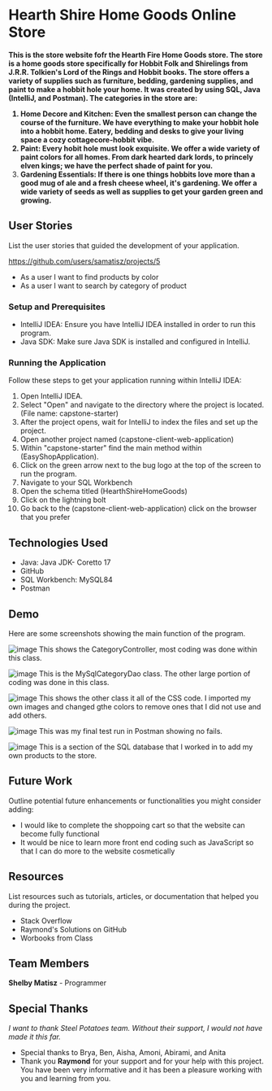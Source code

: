 # Hearth Shire Home Goods Online Store


<b>This is the store website fofr the Hearth Fire Home Goods store. The store is a home goods store specifically for Hobbit Folk and Shirelings from J.R.R. Tolkien's Lord of the Rings and Hobbit books. The store offers a variety of supplies such as furniture, bedding, gardening supplies, and paint to make a hobbit hole your home. It was created by using SQL, Java (IntelliJ, and Postman).
The categories in the store are: 
1. Home Decore and Kitchen: Even the smallest person can change the course of the furniture. We have everything to make your hobbit hole into a hobbit home. Eatery, bedding and desks to give your living space a cozy cottagecore-hobbit vibe. 
2. Paint: Every hobit hole must look exquisite. We offer a wide variety of paint colors for all homes. From dark hearted dark lords, to princely elven kings; we have the perfect shade of paint for you.
3. Gardening Essentials: If there is one things hobbits love more than a good mug of ale and a fresh cheese wheel, it's gardening. We offer a wide variety of seeds as well as supplies to get your garden green and growing.</b>

## User Stories

List the user stories that guided the development of your application. 

https://github.com/users/samatisz/projects/5

- As a user I want to find products by color
- As a user I want to search by category of product


### Setup and Prerequisites

- IntelliJ IDEA: Ensure you have IntelliJ IDEA installed in order to run this program.
- Java SDK: Make sure Java SDK is installed and configured in IntelliJ.

### Running the Application

Follow these steps to get your application running within IntelliJ IDEA:

1. Open IntelliJ IDEA.
2. Select "Open" and navigate to the directory where the project is located. (File name: capstone-starter)
3. After the project opens, wait for IntelliJ to index the files and set up the project.
4. Open another project named (capstone-client-web-application)
5. Within "capstone-starter" find the main method within (EasyShopApplication).
6. Click on the green arrow next to the bug logo at the top of the screen to run the program.
7. Navigate to your SQL Workbench
8. Open the schema titled (HearthShireHomeGoods)
9. Click on the lightning bolt
10. Go back to the (capstone-client-web-application) click on the browser that you prefer

## Technologies Used

- Java: Java JDK- Coretto 17
- GitHub
- SQL Workbench: MySQL84
- Postman

## Demo

Here are some screenshots showing the main function of the program.

![image](https://github.com/samatisz/EasyShop/assets/166551695/653408d1-4ba5-48da-b560-9b3920027367)
This shows the CategoryController, most coding was done within this class.

![image](https://github.com/samatisz/EasyShop/assets/166551695/5acf57b5-df67-45b6-9d11-72209d9a50a3)
This is the MySqlCategoryDao class. The other large portion of coding was done in this class. 

![image](https://github.com/samatisz/EasyShop/assets/166551695/5dab519f-1a68-48e2-8f45-0cd9fb5f41a0)
This shows the other class it all of the CSS code. I imported my own images and changed gthe colors to remove ones that I did not use and add others.

![image](https://github.com/samatisz/EasyShop/assets/166551695/4bb98eb6-56ac-4e59-b22a-570c254ce7ed)
This was my final test run in Postman showing no fails. 

![image](https://github.com/samatisz/EasyShop/assets/166551695/00a2fcfc-f591-437f-a54d-2c603c78d7da)
This is a section of the SQL database that I worked in to add my own products to the store.



## Future Work

Outline potential future enhancements or functionalities you might consider adding:

- I would like to complete the shoppoing cart so that the website can become fully functional
- It would be nice to learn more front end coding such as JavaScript so that I can do more to the website cosmetically 

## Resources

List resources such as tutorials, articles, or documentation that helped you during the project.

- Stack Overflow
- Raymond's Solutions on GitHub
- Worbooks from Class

## Team Members

**Shelby Matisz** - Programmer

## Special Thanks

_I want to thank Steel Potatoes team. Without their support, I would not have made it this far._ 
- Special thanks to Brya, Ben, Aisha, Amoni, Abirami, and Anita
- Thank you **Raymond** for your support and for your help with this project. You have been very informative and it has been a pleasure working with you and learning from you. 

